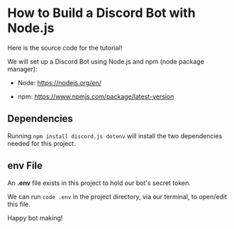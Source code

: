 # How to Build a Discord Bot with Node.js

Here is the source code for the tutorial! 

We will set up a Discord Bot using Node.js and npm (node package manager):

* Node: https://nodejs.org/en/

* npm: https://www.npmjs.com/package/latest-version

## Dependencies

Running `npm install discord.js dotenv` will install the two dependencies needed for this project.

## **env** File

An **.env** file exists in this project to hold our bot's secret token.

We can run `code .env` in the project directory, via our terminal, to open/edit this file.


Happy bot making!
